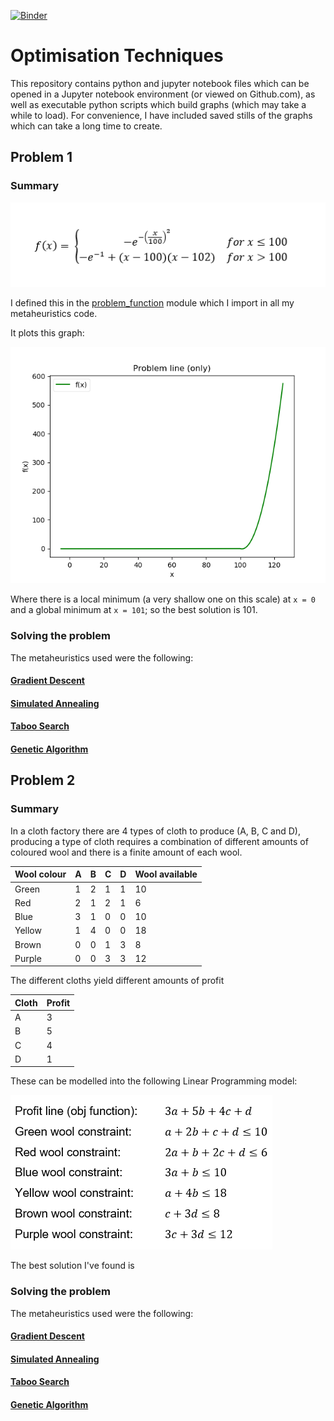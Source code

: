 [![Binder](https://mybinder.org/badge_logo.svg)](https://mybinder.org/v2/gh/DTopping256/OT/master)

# Optimisation Techniques

This repository contains python and jupyter notebook files which can be opened in a Jupyter notebook environment (or viewed on Github.com), as well as executable python scripts which build graphs (which may take a while to load). For convenience, I have included saved stills of the graphs which can take a long time to create.

## Problem 1

### Summary

![Problem function](./problem1/problemFunction.png?raw=true "Problem function")

I defined this in the [problem_function](./modules/problem_function.py) module which I import in all my metaheuristics code.

It plots this graph:

![f(x)](./problem1/f.png?raw=true "f(x)")

Where there is a local minimum (a very shallow one on this scale) at `x = 0` and a global minimum at `x = 101`; so the best solution is 101.

### Solving the problem

The metaheuristics used were the following:

#### [Gradient Descent](./problem1/gradientDescent/gradientDescent.md)

#### [Simulated Annealing](./problem1/simulatedAnnealing/simulatedAnnealing.md)

#### [Taboo Search](./problem1/tabooSearch/tabooSearch.md)

#### [Genetic Algorithm](./problem1/geneticAlgorithm/geneticAlgorithm.md)

## Problem 2

### Summary

In a cloth factory there are 4 types of cloth to produce (A, B, C and D), producing a type of cloth requires a combination of different amounts of coloured wool and there is a finite amount of each wool.

| Wool colour | A   | B   | C   | D   | Wool available |
| ----------- | --- | --- | --- | --- | -------------- |
| Green       | 1   | 2   | 1   | 1   | 10             |
| Red         | 2   | 1   | 2   | 1   | 6              |
| Blue        | 3   | 1   | 0   | 0   | 10             |
| Yellow      | 1   | 4   | 0   | 0   | 18             |
| Brown       | 0   | 0   | 1   | 3   | 8              |
| Purple      | 0   | 0   | 3   | 3   | 12             |

The different cloths yield different amounts of profit

| Cloth | Profit |
| ----- | ------ |
| A     | 3      |
| B     | 5      |
| C     | 4      |
| D     | 1      |

These can be modelled into the following Linear Programming model:

![Linear Programming Model](./problem2/model.png?raw=true "Linear programming model")

The best solution I've found is

### Solving the problem

The metaheuristics used were the following:

#### [Gradient Descent](./problem2/gradientDescent/gradientDescent.md)

#### [Simulated Annealing](./problem2/simulatedAnnealing/simulatedAnnealing.md)

#### [Taboo Search](./problem2/tabooSearch/tabooSearch.md)

#### [Genetic Algorithm](./problem2/geneticAlgorithm/geneticAlgorithm.md)
